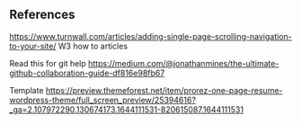 ## References ##
https://www.turnwall.com/articles/adding-single-page-scrolling-navigation-to-your-site/
W3 how to articles

Read this for git help
https://medium.com/@jonathanmines/the-ultimate-github-collaboration-guide-df816e98fb67

Template
https://preview.themeforest.net/item/prorez-one-page-resume-wordpress-theme/full_screen_preview/25394616?_ga=2.107972290.130674173.1644111531-820615087.1644111531